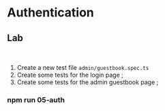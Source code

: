 <!-- .slide: class="exercice" -->

# Authentication

## Lab

<br>

1. Create a new test file `admin/guestbook.spec.ts`
2. Create some tests for the login page ;
3. Create some tests for the admin guestbook page ;

### npm run 05-auth
